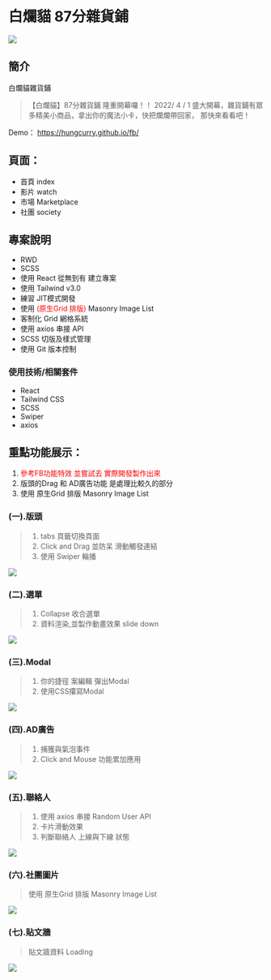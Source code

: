 # 白爛貓 87分雜貨鋪

![](https://i.imgur.com/iPpCXWd.jpg)

## 簡介
白爛貓雜貨鋪

> 【白爛貓】87分雜貨鋪 隆重開幕囉！！
> 2022/ 4 / 1 盛大開幕，雜貨鋪有眾多精美小商品，拿出你的魔法小卡，快把爛爛帶回家，
> 那快來看看吧！

Demo： https://hungcurry.github.io/fb/

## 頁面：
* 首頁 index
* 影片 watch
* 市場 Marketplace
* 社團 society

## 專案說明
* RWD
* SCSS
* 使用 React 從無到有 建立專案
* 使用 Tailwind v3.0
* 練習 JIT模式開發
* 使用 <font color="red">(原生Grid 排版)</font> Masonry Image List
* 客制化 Grid 網格系統
* 使用 axios 串接 API
* SCSS 切版及樣式管理
* 使用 Git 版本控制

### 使用技術/相關套件
* React
* Tailwind CSS
* SCSS
* Swiper
* axios

## 重點功能展示：
1. <font color="red">參考FB功能特效 並嘗試去 實際開發製作出來</font>
2. 版頭的Drag 和 AD廣告功能 是處理比較久的部分
3. 使用 原生Grid 排版 Masonry Image List

### (一).版頭
> 1. tabs 頁籤切換頁面
> 2. Click and Drag 並防呆 滑動觸發連結
> 3. 使用 Swiper 輪播

![](https://i.imgur.com/vKe5Nuk.png)

### (二).選單
> 1. Collapse 收合選單
> 2. 資料渲染,並製作動畫效果 slide down
>
![](https://i.imgur.com/LEMPZor.png)

### (三).Modal
> 1. 你的捷徑 案編輯 彈出Modal
> 2. 使用CSS攥寫Modal

![](https://i.imgur.com/3s77ZYP.png)

### (四).AD廣告
> 1. 捕獲與氣泡事件
> 2. Click and Mouse 功能累加應用

![](https://i.imgur.com/D7hP6Mm.png)

### (五).聯絡人
> 1. 使用 axios 串接 Random User API
> 2. 卡片滑動效果
> 3. 判斷聯絡人 上線與下線 狀態

![](https://i.imgur.com/mCAznvY.jpg)

### (六).社團圖片
> 使用 原生Grid 排版 Masonry Image List

![](https://i.imgur.com/Cz9e5XV.jpg)

### (七).貼文牆
> 貼文牆資料 Loading

![](https://i.imgur.com/VUzDT4L.png)
